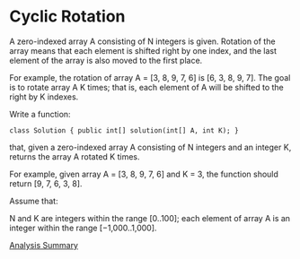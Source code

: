 # Cyclic Rotation
A zero-indexed array A consisting of N integers is given. Rotation of the array means that each element is shifted right by one index, and the last element of the array is also moved to the first place.

For example, the rotation of array A = [3, 8, 9, 7, 6] is [6, 3, 8, 9, 7]. The goal is to rotate array A K times; that is, each element of A will be shifted to the right by K indexes.

Write a function:

	class Solution { public int[] solution(int[] A, int K); }

that, given a zero-indexed array A consisting of N integers and an integer K, returns the array A rotated K times.

For example, given array A = [3, 8, 9, 7, 6] and K = 3, the function should return [9, 7, 6, 3, 8].

Assume that:

N and K are integers within the range [0..100];
each element of array A is an integer within the range [−1,000..1,000].

[Analysis Summary](https://github.com/RaysonYeungHK/problem_solving/tree/master/LeetCode/src/com/codepicker/exercise/cyclicrotation/test_results.jpg)

